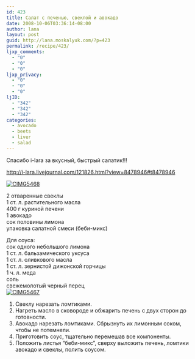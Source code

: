 ```yaml
---
id: 423
title: Салат с печенью, свеклой и авокадо
date: 2008-10-06T03:36:14-08:00
author: lana
layout: post
guid: http://lana.moskalyuk.com/?p=423
permalink: /recipe/423/
ljxp_comments:
  - "0"
  - "0"
  - "0"
ljxp_privacy:
  - "0"
  - "0"
  - "0"
ljID:
  - "342"
  - "342"
  - "342"
categories:
  - avocado
  - beets
  - liver
  - salad
---
```

Спасибо i-lara за вкусный, быстрый салатик!!!

http://i-lara.livejournal.com/121826.html?view=8478946#t8478946

<a class="flickr-image" title="CIMG5468" rel="flickr-mgr" href="http://www.flickr.com/photos/67405678@N00/2917533102/"><img class="flickr-large" longdesc="http://farm4.static.flickr.com/3231/2917533102_a57cdf6f37_o.jpg" src="http://farm4.static.flickr.com/3231/2917533102_8d917b6bd2.jpg" alt="CIMG5468" /></a>

2 отваренные свеклы  
1 ст. л. растительного масла  
400 г куриной печени  
1 авокадо  
сок половины лимона  
упаковка салатной смеси (беби-микс)

Для соуса:  
сок одного небольшого лимона  
1 ст. л. бальзамического уксуса  
1 ст. л. оливкового масла  
1 ст. л. зернистой дижонской горчицы  
1 ч. л. меда  
соль  
свежемолотый черный перец  
<a class="flickr-image" title="CIMG5467" rel="flickr-mgr" href="http://www.flickr.com/photos/67405678@N00/2917524480/"><img class="flickr-large" longdesc="http://farm4.static.flickr.com/3274/2917524480_c59bc5db3d_o.jpg" src="http://farm4.static.flickr.com/3274/2917524480_c26ca6f471.jpg" alt="CIMG5467" /></a>

1. Свеклу нарезать ломтиками.  
2. Нагреть масло в сковороде и обжарить печень с двух сторон до готовности.  
3. Авокадо нарезать ломтиками. Сбрызнуть их лимонным соком, чтобы не потемнели.  
4. Приготовить соус, тщательно перемешав все компоненты.  
5. Положить листья &#8220;беби-микс&#8221;, сверху выложить печень, ломтики авокадо и свеклы, полить соусом.